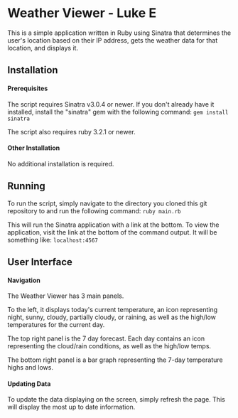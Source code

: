 # Weather Viewer - Luke E

This is a simple application written in Ruby using Sinatra that determines the user's location based on their IP address, gets the weather data for that location, and displays it.

## Installation
#### Prerequisites
The script requires Sinatra v3.0.4 or newer. If you don't already have it installed, install the "sinatra" gem with the following command:
`gem install sinatra`

The script also requires ruby 3.2.1 or newer.

#### Other Installation
No additional installation is required.

## Running
To run the script, simply navigate to the directory you cloned this git repository to and run the following command:
`ruby main.rb`

This will run the Sinatra application with a link at the bottom. To view the application, visit the link at the bottom of the command output. It will be something like: `localhost:4567`

## User Interface
#### Navigation
The Weather Viewer has 3 main panels.

To the left, it displays today's current temperature, an icon representing night, sunny, cloudy, partially cloudy, or raining, as well as the high/low temperatures for the current day.

The top right panel is the 7 day forecast. Each day contains an icon representing the cloud/rain conditions, as well as the high/low temps.

The bottom right panel is a bar graph representing the 7-day temperature highs and lows.

#### Updating Data
To update the data displaying on the screen, simply refresh the page. This will display the most up to date information.
